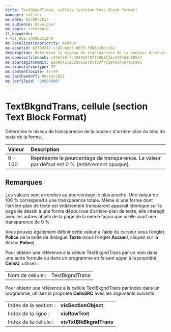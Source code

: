 ```yaml
---
title: TextBkgndTrans, cellule (section Text Block Format)
manager: soliver
ms.date: 03/09/2015
ms.audience: Developer
ms.topic: reference
f1_keywords:
- Vis_DSS.chm82253240
ms.localizationpriority: medium
ms.assetid: b2f9d317-cc42-bec5-66f9-f988bcbdcc24
description: Détermine le niveau de transparence de la couleur d'arrière-plan du bloc de texte de la forme.
ms.openlocfilehash: c376f56ffca919b9f07798b3f3da419463b805f4
ms.sourcegitcommit: a1d9041c20256616c9c183f7d1049142a7ac6991
ms.translationtype: MT
ms.contentlocale: fr-FR
ms.lasthandoff: 09/24/2021
ms.locfileid: "59597890"
---
```

# <a name="textbkgndtrans-cell-text-block-format-section"></a>TextBkgndTrans, cellule (section Text Block Format)

Détermine le niveau de transparence de la couleur d'arrière-plan du bloc de texte de la forme.
  
|**Valeur**|**Description**|
|:-----|:-----|
|0 - 100  <br/> |Représente le pourcentage de transparence. La valeur par défaut est 0 % (entièrement opaque).  <br/> |
   
## <a name="remarks"></a>Remarques

Les valeurs sont arrondies au pourcentage le plus proche. Une valeur de 100 % correspond à une transparence totale. Même si une forme dont l’arrière-plan de texte est entièrement transparent apparaît identique sur la page de dessin à une forme dépourvue d’arrière-plan de texte, elle interagit avec les autres objets de la page de la même façon que si elle avait une transparence de 0 %.
  
Vous pouvez également définir cette valeur à l’aide du curseur sous l’onglet **Police** de la boîte de dialogue **Texte** (sous l’onglet **Accueil**, cliquez sur la flèche **Police**). 
  
Pour obtenir une référence à la cellule TextBkgndTrans par un nom dans une autre formule ou dans un programme en faisant appel à la propriété **CellsU**, utilisez : 
  
|||
|:-----|:-----|
|Nom de cellule :  <br/> |TextBkgndTrans  <br/> |
   
Pour obtenir une référence à la cellule TextBkgndTrans par index dans un programme, utilisez la propriété **CellsSRC** avec les arguments suivants : 
  
|||
|:-----|:-----|
|Index de la section :  <br/> |**visSectionObject** <br/> |
|Index de la ligne :  <br/> |**visRowText** <br/> |
|Index de la cellule :  <br/> |**visTxtBlkBkgndTrans** <br/> |
   

